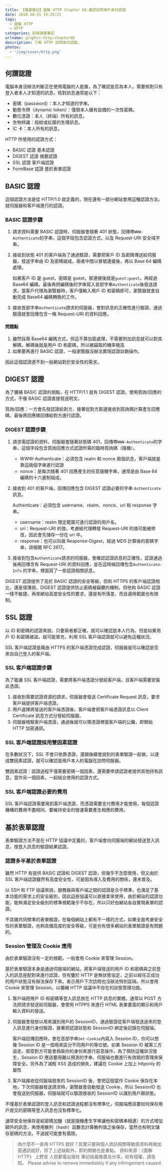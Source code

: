 ```yaml
---
title: 【讀書筆記】圖解 HTTP Chapter 08 確認訪問用戶身份認證
date: 2018-10-31 19:29:21
tags:
  - 圖解 HTTP
  - HTTP
categories: 前端讀書筆記
urlname: graphic-http-chapter08
description: 了解 HTTP 訪問身分認證。
photos:
  - '/img/cover/http.png'
---
```


<!--more-->

## 何謂認證

電腦本身沒辦法判斷正在使用電腦的人是誰，為了確認是否為本人，需要核對只有登入者本人才知道的訊息，核對訊息通常是以下：

- 密碼（password）：本人才知道的字串。
- 動態令牌（dynamic token）：僅限本人擁有設備的一次性密碼。
- 數位憑證：本人（終端）所有的訊息。
- 生物辨識：指紋或虹膜的生理訊息。
- IC 卡：本人所有的訊息。

HTTP 所使用的認證方式：

- BASIC 認證 基本認證
- DIGEST 認證 摘要認證
- SSL 認證 客戶端認證
- FormBase 認證 基於表單認證

## BASIC 認證

這個認證方法是從 HTTP/1.0 就定義的，現在還有一部分網站會用這種認證方法，就伺服器和客戶端進行的認證。

### BASIC 認證步驟

1. 請求資料需要 BASIC 認證時，伺服器會隨著 401 狀態，回傳帶`WWW-Authenticate`的字串，這個字段包含認證方式，以及 Request-URI 安全域字串。
2. 接收到狀態 401 的客戶端為了通過驗證，需要把客戶 ID 及密碼傳送給伺服器，發送字串由 ID 及密碼組成，兩者中間以冒號連接後，再以 Base 64 編碼處理。

   如果客戶 ID 是 guest，密碼是 guest，那連接後就是`guest:guest`，再經過 Base64 編碼，最後再把編碼後的字串寫入首部字串`Authenticate`後發送請求。當客戶代理為瀏覽器時，客戶僅輸入用戶 ID 和密碼即可，瀏覽器就會自動完成 Base64 編碼轉換的工作。

3. 接收首部字串`Authenticate`請求的伺服器，會對訊息的正確性進行驗證，通過驗證就會回傳包含一條 Request-URI 的資料回應。

#### 問題點

1. 雖然採用 Base64 編碼方式，但這不算加密處理，不需要附加訊息就可以對其解碼，解碼後就是用戶 ID 和密碼，所以被竊取的機率極高
2. 如果要再進行 BASIC 認證，一般瀏覽器沒辦法實現認證註銷操作。

因此這個認證達不到一般網站對於安全性的需求。

## DIGEST 認證

為了彌補 BASIC 認證的弱點，在 HTTP/1.1 就有 DIGEST 認證，使用質詢/回應的方式，不像 BASIC 認證直接發送明文。

質詢/回應：一方會先發認證給對方，接著從對方那邊接收到質詢碼計算產生回應碼，最後將回應碼回傳給對方進行認證。

### DIGEST 認證步驟

1. 請求需認證的資料，伺服器會隨著狀態碼 401，回傳帶`WWW-Authenticate`的字串，這個字段包含質詢回應方式認證所需的臨時質詢碼（隨機）。
   - WWW-Authenticate：必須包含 realm 和 nonce 兩個訊息，客戶端就是靠這兩個字串進行認證
   - nonce：是每次隨著 401 回應產生的任意隨機字串，通常是由 Base 64 編碼的十六進制組成。
2. 接收到 401 的客戶端，回傳回應包含 DIGEST 認證必要的字串 `Authenticate` 訊息。

   Authenticate：必須包含 username、realm、nonce、uri 和 response 字串。

   - username：realm 限定範圍可進行認證的用戶名。
   - uri：Request-URI 的值，考慮經代理轉發 Request-URI 的值可能被修改，因此會先儲存一份在 uri 中。
   - response：也可以叫做 Response-Digest，經過 MD5 計算後的密碼字串，詳細閱 RFC 2617。

3. 接收到包含`Authenticate`請求的伺服器，會確認認證訊息的正確性，認證通過後再回傳含有 Request-URI 的資料回應，並在這時候回傳包含`Authenticate-Info` 的字串，裡面寫了一些認證相關訊息。

DIGEST 認證提供了高於 BASIC 認證的安全等級，但和 HTTPS 的客戶端認證相比，還是很薄弱，DIGEST 認證提供防止密碼被竊聽的機制，但他和 BASIC 認證一樣不敏捷，再來網站高度安全性的要求，還是有所落差，而且適用範圍也有限制。

## SSL 認證

以 ID 和密碼的認證來說，只要兩者都正確，就可以確認是本人行為，但是如果用戶 ID 和密碼被盜，就可能冒充，利用 SSL 客戶端認證就可以避免這種狀況。

SSL 客戶端認證是藉由 HTTPS 的客戶端憑證完成認證，伺服器就可以確認是否來自自己登入的客戶端。

### SSL 客戶端認證步驟

為了能讓 SSL 客戶端認證，需要將客戶端憑證分發給客戶端，且客戶端需要安裝此憑證。

1. 接收到需要認證資源的請求，伺服器會發送 Certificate Request 訊息，要求客戶端提供客戶端憑證。
2. 用戶選擇將發送的客戶端憑證後，客戶端會把客戶端憑證訊息以 Client Certificate 訊息方式分發給伺服器。
3. 伺服器檢驗客戶端憑證，通過後就可以領憑證裡面客戶端的公鑰，即開始 HTTP 加密通訊。

### SSL 客戶端認證採用雙因素認證

在多數狀況下，SSL 不會只依靠憑證，還跟後續會說到的表單驗證一起做，以達成雙因素認證，就可以確認是用戶本人的電腦在訪問伺服器。

雙因素認證：認證過程不僅需要密碼一個因素，還需要申請認證者提供其他持有訊息，當作另一個因素，一起結合使用的認證方式。

### SSL 客戶端認證必要的費用

SSL 客戶端認證需要用到客戶端憑證，而憑證需要支付費用才能使用，每個認證機構的費用不盡相同，要維持安全的營運需要產生相應的費用。

## 基於表單認證

表單驗證方法不是在 HTTP 協議中定義的，客戶端會向伺服端的網站發送登入訊息，按登入訊息的驗證結果認證。

### 認證多半基於表單認證

雖然 HTTP 有提供 BASIC 認證和 DIGEST 認證，但幾乎不怎麼使用，但又由於 SSL 客戶端認證雖然有高度安全性，可是因為導入及費用的關係，還未普及。

以 SSH 和 FTP 協議來說，服務器與客戶端之間的認證是合乎標準，也滿足了基本功能的需求上的安全級別，因此這些協議可以直接拿來使用，由於網站的認證功能，能夠滿足安全級別的標準規範幾乎不存在，所以只好由網站各自實現表單的認證。

不具備共同標準的表單驗證，在每個網站上都有不一樣的方式，如果全面考慮安全性的表單驗證，也夠具備高度的安全等級，可是也有很多網站的表單驗證是有問題的。

### Session 管理及 Cookie 應用

由於表單驗證沒有一定的規範，一般會用 Cookie 來管理 Session。

基於表單驗證本身是通過伺服端的網站，將客戶端發送的用戶 ID 和密碼與之前登入的訊息座配對來進行認證，但有鑒於 HTTP 是無狀態協定，之前以經任正成功的用戶狀態沒有辦法保存下來，表示用戶下次訪問也沒辦法特別區隔，所以會用 Cookie 來管理 Session，以彌補 HTTP 協議中不存在的狀態管理功能。

1. 客戶端把用戶 ID 和密碼等登入訊息放在 HTTP 訊息的實體，通常以 POST 方法把請求發送給伺服器，會使用 HTPPS 來進行 HTML 表單畫面的顯示和用戶輸入資料的發送。
2. 伺服器會發放以用來識別用戶的 SessionID，通過驗證從客戶端發送過來的登入訊息進行身份驗證，接著把認證狀態和 SessionID 綁定後記錄在伺服端。

   客戶端回傳回應時，會在首部字串`Set-Cookie`內寫入 Session ID，你可以想像 Session ID 是一個用來區分不同用戶的等位號。如果 Session ID 被第三方盜走，那麼對方可能會偽裝你的身份來進行惡意操作，為了預防這種狀況發生，Session ID 應該要用難以預測的字串，伺服端也要進行有效期的管理來保障安全。另外為了減輕 XSS 造成的損失，建議在 Cookie 上加上 httponly 的屬性

3. 客戶端接收從伺服端發來的 SessionID 後，會把這個當作 Cookie 保存在本地，下次伺服器發送請求時，瀏覽器會自動發送 Cookie，所以 SessionID 也會發送到伺服器，伺服端就可以驗證接收的 SessionID 以識別用戶跟狀態。

不僅基於表單認證的登入訊息和認證過程都沒有標準化，伺服端應該要如何保存用戶提交的密碼等登入訊息也沒有標準化。

通常安全地保存是給密碼加鹽（就是隨機產生字串讓他和密碼串相連）的方式增加額外的訊息，再使用散列（hash）函數去計算散列值之後保存，當然也有明文儲存密碼的方法，不過就可能會有風險。

> 為什麼不一直用 HTTPS 就好？其實只要與個人資訊相關等敏感資料再做加密通訊就好，除了上述缺點外，節約開銷也是重點。
> 資料來源：《圖解 HTTP》 上野宣 人民郵電出版社
> 筆記純屬推廣及分享，如有侵權，請告知。
> Please advise to remove immediately if any infringement caused.
